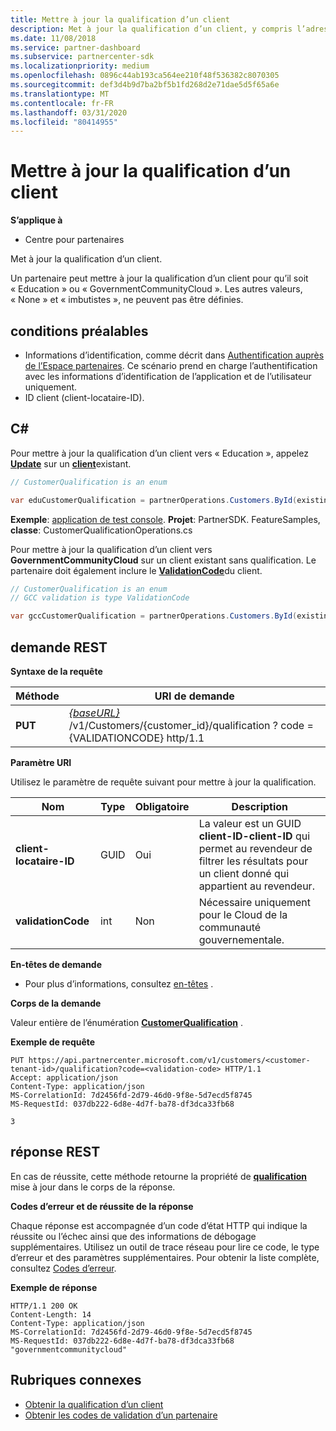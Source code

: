 ```yaml
---
title: Mettre à jour la qualification d’un client
description: Met à jour la qualification d’un client, y compris l’adresse associée au profil.
ms.date: 11/08/2018
ms.service: partner-dashboard
ms.subservice: partnercenter-sdk
ms.localizationpriority: medium
ms.openlocfilehash: 0896c44ab193ca564ee210f48f536382c8070305
ms.sourcegitcommit: def3d4b9d7ba2bf5b1fd268d2e71dae5d5f65a6e
ms.translationtype: MT
ms.contentlocale: fr-FR
ms.lasthandoff: 03/31/2020
ms.locfileid: "80414955"
---
```

# <a name="update-a-customers-qualification"></a>Mettre à jour la qualification d’un client


**S’applique à**

- Centre pour partenaires

Met à jour la qualification d’un client.

Un partenaire peut mettre à jour la qualification d’un client pour qu’il soit « Education » ou « GovernmentCommunityCloud ». Les autres valeurs, « None » et « imbutistes », ne peuvent pas être définies.

## <a name="span-idprerequisitesspan-idprerequisitesspan-idprerequisitesprerequisites"></a><span id="Prerequisites"/><span id="prerequisites"/><span id="PREREQUISITES"/>conditions préalables

- Informations d’identification, comme décrit dans [Authentification auprès de l’Espace partenaires](partner-center-authentication.md). Ce scénario prend en charge l’authentification avec les informations d’identification de l’application et de l’utilisateur uniquement.
- ID client (client-locataire-ID).


## <a name="span-idc_span-idc_c"></a><span id="C_"/><span id="c_"/>C#

Pour mettre à jour la qualification d’un client vers « Education », appelez **[Update](https://docs.microsoft.com/dotnet/api/microsoft.store.partnercenter.qualification.icustomerqualification.update)** sur un [**client**](https://docs.microsoft.com/dotnet/api/microsoft.store.partnercenter.models.customers.customer?view=partnercenter-dotnet-latest)existant.

``` csharp
// CustomerQualification is an enum

var eduCustomerQualification = partnerOperations.Customers.ById(existingCustomer.Id).Qualification.Update(CustomerQualification.Education);
```

**Exemple**: [application de test console](console-test-app.md). **Projet**: PartnerSDK. FeatureSamples, **classe**: CustomerQualificationOperations.cs

Pour mettre à jour la qualification d’un client vers **GovernmentCommunityCloud** sur un client existant sans qualification.  Le partenaire doit également inclure le [**ValidationCode**](utility-resources.md#validationcode)du client. 
``` csharp
// CustomerQualification is an enum
// GCC validation is type ValidationCode

var gccCustomerQualification = partnerOperations.Customers.ById(existingCustomer.Id).Qualification.Update(CustomerQualification.GovernmentCommunityCloud, gccValidation);
```


## <a name="span-id_requestspan-id_requestspan-id_request-rest-request"></a><span id="_Request"/><span id="_request"/><span id="_REQUEST"/> demande REST

**Syntaxe de la requête**

| Méthode  | URI de demande                                                                                             |
|---------|---------------------------------------------------------------------------------------------------------|
| **PUT** | [ *{baseURL}* ](partner-center-rest-urls.md)/v1/Customers/{customer_id}/qualification ? code = {VALIDATIONCODE} http/1.1 |


**Paramètre URI**

Utilisez le paramètre de requête suivant pour mettre à jour la qualification.

| Nom                   | Type | Obligatoire | Description                                                                                                                                            |
|------------------------|------|----------|--------------------------------------------------------------------------------------------------------------------------------------------------------|
| **client-locataire-ID** | GUID | Oui      | La valeur est un GUID **client-ID-client-ID** qui permet au revendeur de filtrer les résultats pour un client donné qui appartient au revendeur. |
| **validationCode**     | int  | Non       | Nécessaire uniquement pour le Cloud de la communauté gouvernementale.                                                                                                            |


**En-têtes de demande**

- Pour plus d’informations, consultez [en-têtes](headers.md) .

**Corps de la demande**

Valeur entière de l’énumération [**CustomerQualification**](https://docs.microsoft.com/dotnet/api/microsoft.store.partnercenter.models.customers.customerqualification) .

**Exemple de requête**

```http
PUT https://api.partnercenter.microsoft.com/v1/customers/<customer-tenant-id>/qualification?code=<validation-code> HTTP/1.1
Accept: application/json
Content-Type: application/json
MS-CorrelationId: 7d2456fd-2d79-46d0-9f8e-5d7ecd5f8745
MS-RequestId: 037db222-6d8e-4d7f-ba78-df3dca33fb68

3
```

## <a name="span-id_responsespan-id_responsespan-id_response-rest-response"></a><span id="_Response"/><span id="_response"/><span id="_RESPONSE"/> réponse REST

En cas de réussite, cette méthode retourne la propriété de [**qualification**](https://docs.microsoft.com/dotnet/api/microsoft.store.partnercenter.customers.icustomer.qualification) mise à jour dans le corps de la réponse.

**Codes d’erreur et de réussite de la réponse**

Chaque réponse est accompagnée d’un code d’état HTTP qui indique la réussite ou l’échec ainsi que des informations de débogage supplémentaires. Utilisez un outil de trace réseau pour lire ce code, le type d’erreur et des paramètres supplémentaires. Pour obtenir la liste complète, consultez [Codes d’erreur](error-codes.md).

**Exemple de réponse**

```http
HTTP/1.1 200 OK
Content-Length: 14
Content-Type: application/json
MS-CorrelationId: 7d2456fd-2d79-46d0-9f8e-5d7ecd5f8745
MS-RequestId: 037db222-6d8e-4d7f-ba78-df3dca33fb68
"governmentcommunitycloud"
```

## <a name="related-topics"></a>Rubriques connexes

- [Obtenir la qualification d’un client](get-a-customer-s-qualification.md)
- [Obtenir les codes de validation d’un partenaire](get-a-partner-s-validation-codes.md)